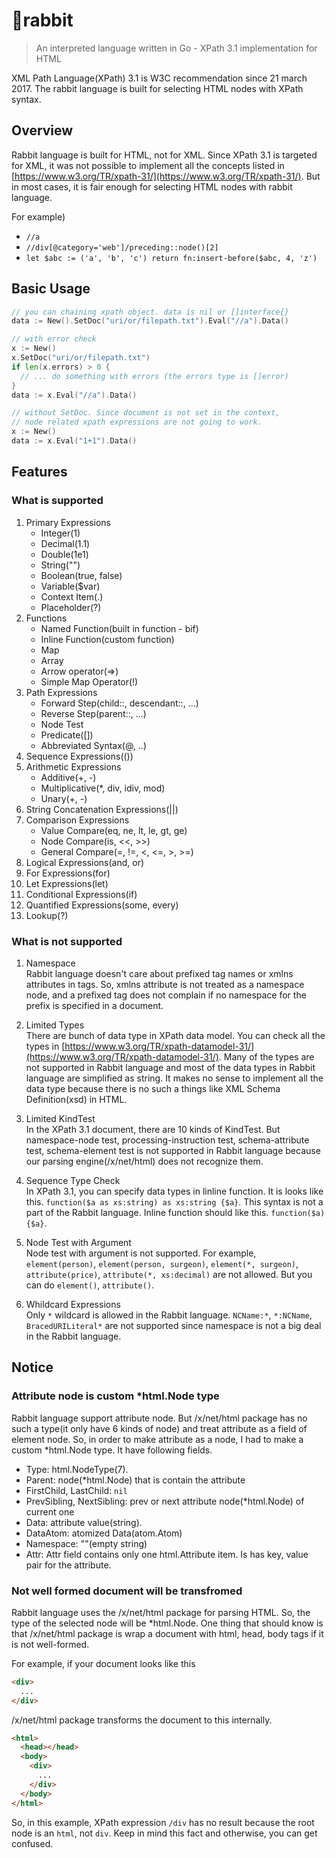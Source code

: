 # 🐰rabbit

> An interpreted language written in Go - XPath 3.1 implementation for HTML

XML Path Language(XPath) 3.1 is W3C recommendation since 21 march 2017.
The rabbit language is built for selecting HTML nodes with XPath syntax.

## Overview

Rabbit language is built for HTML, not for XML. Since XPath 3.1 is targeted for XML, it was not possible to implement all the concepts listed in [https://www.w3.org/TR/xpath-31/](https://www.w3.org/TR/xpath-31/). But in most cases, it is fair enough for selecting HTML nodes with rabbit language.

For example)

- `//a`
- `//div[@category='web']/preceding::node()[2]`
- `let $abc := ('a', 'b', 'c') return fn:insert-before($abc, 4, 'z')`

## Basic Usage

```go
// you can chaining xpath object. data is nil or []interface{}
data := New().SetDoc("uri/or/filepath.txt").Eval("//a").Data()
```

```go
// with error check
x := New()
x.SetDoc("uri/or/filepath.txt")
if len(x.errors) > 0 {
  // ... do something with errors (the errors type is []error)
}
data := x.Eval("//a").Data()
```

```go
// without SetDoc. Since document is not set in the context, 
// node related xpath expressions are not going to work.
x := New()
data := x.Eval("1+1").Data()
```

## Features

### What is supported

1. Primary Expressions
    - Integer(1)
    - Decimal(1.1)
    - Double(1e1)
    - String("")
    - Boolean(true, false)
    - Variable($var)
    - Context Item(.)
    - Placeholder(?)
2. Functions
    - Named Function(built in function - bif)
    - Inline Function(custom function)
    - Map
    - Array
    - Arrow operator(=>)
    - Simple Map Operator(!)
3. Path Expressions
    - Forward Step(child::, descendant::, ...)
    - Reverse Step(parent::, ...)
    - Node Test
    - Predicate([])
    - Abbreviated Syntax(@, ..)
4. Sequence Expressions(())
5. Arithmetic Expressions
    - Additive(+, -)
    - Multiplicative(*, div, idiv, mod)
    - Unary(+, -)
6. String Concatenation Expressions(||)
7. Comparison Expressions
    - Value Compare(eq, ne, lt, le, gt, ge)
    - Node Compare(is, <<, >>)
    - General Compare(=, !=, <, <=, >, >=)
8. Logical Expressions(and, or)
9. For Expressions(for)
10. Let Expressions(let)
11. Conditional Expressions(if)
12. Quantified Expressions(some, every)
13. Lookup(?)

### What is not supported

1. Namespace<br/>
Rabbit language doesn't care about prefixed tag names or xmlns attributes in tags. So, xmlns attribute is not treated as a namespace node, and a prefixed tag does not complain if no namespace for the prefix is specified in a document.

2. Limited Types<br/>
There are bunch of data type in XPath data model. You can check all the types in [https://www.w3.org/TR/xpath-datamodel-31/](https://www.w3.org/TR/xpath-datamodel-31/). Many of the types are not supported in Rabbit language and most of the data types in Rabbit language are simplified as string. It makes no sense to implement all the data type because there is no such a things like XML Schema Definition(xsd) in HTML.

3. Limited KindTest<br/>
In the XPath 3.1 document, there are 10 kinds of KindTest. But namespace-node test, processing-instruction test, schema-attribute test, schema-element test is not supported in Rabbit language because our parsing engine(/x/net/html) does not recognize them.

4. Sequence Type Check<br/>
In XPath 3.1, you can specify data types in linline function. It is looks like this.
`function($a as xs:string) as xs:string {$a}`.
This syntax is not a part of the Rabbit language. Inline function should like this.
`function($a) {$a}`.

5. Node Test with Argument<br/>
Node test with argument is not supported. For example, `element(person)`, `element(person, surgeon)`, `element(*, surgeon)`, `attribute(price)`, `attribute(*, xs:decimal)` are not allowed. But you can do `element()`, `attribute()`.

6. Whildcard Expressions<br/>
Only `*` wildcard is allowed in the Rabbit language. `NCName:*`, `*:NCName`, `BracedURILiteral*` are not supported since namespace is not a big deal in the Rabbit language.

## Notice

### Attribute node is custom *html.Node type

Rabbit language support attribute node. But /x/net/html package has no such a type(it only have 6 kinds of node) and treat attribute as a field of element node. So, in order to make attribute as a node, I had to make a custom *html.Node type. It have following fields.

- Type: html.NodeType(7).
- Parent: node(*html.Node) that is contain the attribute
- FirstChild, LastChild: `nil`
- PrevSibling, NextSibling: prev or next attribute node(*html.Node) of current one
- Data: attribute value(string).
- DataAtom: atomized Data(atom.Atom)
- Namespace: ""(empty string)
- Attr: Attr field contains only one html.Attribute item. Is has key, value pair for the attribute.

### Not well formed document will be transfromed

Rabbit language uses the /x/net/html package for parsing HTML. So, the type of the selected node will be *html.Node.
One thing that should know is that /x/net/html package is wrap a document with html, head, body tags if it is not well-formed.

For example, if your document looks like this

```html
<div>
  ...
</div>
```

/x/net/html package transforms the document to this internally.

```html
<html>
  <head></head>
  <body>
    <div>
      ...
    </div>
  </body>
</html>
```

So, in this example, XPath expression `/div` has no result because the root node is an `html`, not `div`.
Keep in mind this fact and otherwise, you can get confused.
